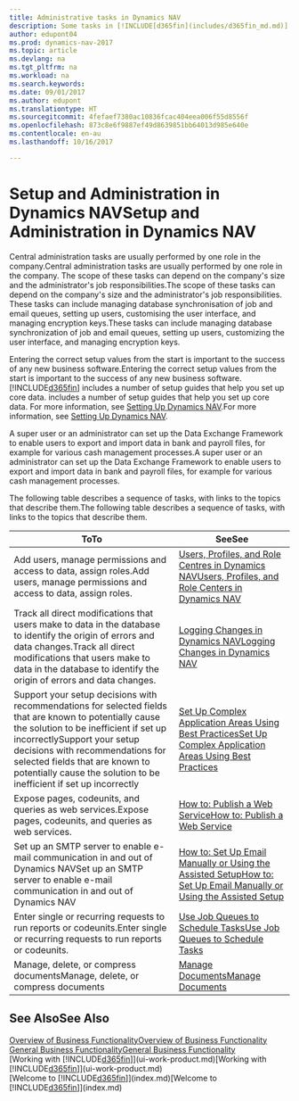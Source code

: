 ```yaml
---
title: Administrative tasks in Dynamics NAV
description: Some tasks in [!INCLUDE[d365fin](includes/d365fin_md.md)] requires central administration and setup. See what they are and learn what to do.
author: edupont04
ms.prod: dynamics-nav-2017
ms.topic: article
ms.devlang: na
ms.tgt_pltfrm: na
ms.workload: na
ms.search.keywords: 
ms.date: 09/01/2017
ms.author: edupont
ms.translationtype: HT
ms.sourcegitcommit: 4fefaef7380ac10836fcac404eea006f55d8556f
ms.openlocfilehash: 873c8e6f9887ef49d8639851bb64013d985e640e
ms.contentlocale: en-au
ms.lasthandoff: 10/16/2017

---
```

# <a name="setup-and-administration-in-dynamics-nav"></a><span data-ttu-id="60faa-104">Setup and Administration in Dynamics NAV</span><span class="sxs-lookup"><span data-stu-id="60faa-104">Setup and Administration in Dynamics NAV</span></span>
<span data-ttu-id="60faa-105">Central administration tasks are usually performed by one role in the company.</span><span class="sxs-lookup"><span data-stu-id="60faa-105">Central administration tasks are usually performed by one role in the company.</span></span> <span data-ttu-id="60faa-106">The scope of these tasks can depend on the company's size and the administrator's job responsibilities.</span><span class="sxs-lookup"><span data-stu-id="60faa-106">The scope of these tasks can depend on the company's size and the administrator's job responsibilities.</span></span> <span data-ttu-id="60faa-107">These tasks can include managing database synchronisation of job and email queues, setting up users, customising the user interface, and managing encryption keys.</span><span class="sxs-lookup"><span data-stu-id="60faa-107">These tasks can include managing database synchronization of job and email queues, setting up users, customizing the user interface, and managing encryption keys.</span></span>  

<span data-ttu-id="60faa-108">Entering the correct setup values from the start is important to the success of any new business software.</span><span class="sxs-lookup"><span data-stu-id="60faa-108">Entering the correct setup values from the start is important to the success of any new business software.</span></span> [!INCLUDE[d365fin](includes/d365fin_md.md)]<span data-ttu-id="60faa-109"> includes a number of setup guides that help you set up core data.</span><span class="sxs-lookup"><span data-stu-id="60faa-109"> includes a number of setup guides that help you set up core data.</span></span> <span data-ttu-id="60faa-110">For more information, see [Setting Up Dynamics NAV](setup.md).</span><span class="sxs-lookup"><span data-stu-id="60faa-110">For more information, see [Setting Up Dynamics NAV](setup.md).</span></span>

<!--Whether you use [!INCLUDE[rim](../../includes/rim_md.md)] to implement setup values or you manually enter them in the new company, you can support your setup decisions with some general recommendations for selected setup fields that are known to potentially cause the solution to be inefficient if defined incorrectly.-->  

<span data-ttu-id="60faa-111">A super user or an administrator can set up the Data Exchange Framework to enable users to export and import data in bank and payroll files, for example for various cash management processes.</span><span class="sxs-lookup"><span data-stu-id="60faa-111">A super user or an administrator can set up the Data Exchange Framework to enable users to export and import data in bank and payroll files, for example for various cash management processes.</span></span>  

<span data-ttu-id="60faa-112">The following table describes a sequence of tasks, with links to the topics that describe them.</span><span class="sxs-lookup"><span data-stu-id="60faa-112">The following table describes a sequence of tasks, with links to the topics that describe them.</span></span>   

|<span data-ttu-id="60faa-113">**To**</span><span class="sxs-lookup"><span data-stu-id="60faa-113">**To**</span></span>|<span data-ttu-id="60faa-114">**See**</span><span class="sxs-lookup"><span data-stu-id="60faa-114">**See**</span></span>|  
|------------|-------------|  
|<span data-ttu-id="60faa-115">Add users, manage permissions and access to data, assign roles.</span><span class="sxs-lookup"><span data-stu-id="60faa-115">Add users, manage permissions and access to data, assign roles.</span></span>|[<span data-ttu-id="60faa-116">Users, Profiles, and Role Centres in Dynamics NAV</span><span class="sxs-lookup"><span data-stu-id="60faa-116">Users, Profiles, and Role Centers in Dynamics NAV</span></span>](admin-users-profiles-roles.md)|  
|<span data-ttu-id="60faa-117">Track all direct modifications that users make to data in the database to identify the origin of errors and data changes.</span><span class="sxs-lookup"><span data-stu-id="60faa-117">Track all direct modifications that users make to data in the database to identify the origin of errors and data changes.</span></span>|[<span data-ttu-id="60faa-118">Logging Changes in Dynamics NAV</span><span class="sxs-lookup"><span data-stu-id="60faa-118">Logging Changes in Dynamics NAV</span></span>](across-log-changes.md)|  
|<span data-ttu-id="60faa-119">Support your setup decisions with recommendations for selected fields that are known to potentially cause the solution to be inefficient if set up incorrectly</span><span class="sxs-lookup"><span data-stu-id="60faa-119">Support your setup decisions with recommendations for selected fields that are known to potentially cause the solution to be inefficient if set up incorrectly</span></span>|[<span data-ttu-id="60faa-120">Set Up Complex Application Areas Using Best Practices</span><span class="sxs-lookup"><span data-stu-id="60faa-120">Set Up Complex Application Areas Using Best Practices</span></span>](set-up-complex-application-areas-using-best-practices.md)|  
|<span data-ttu-id="60faa-121">Expose pages, codeunits, and queries as web services.</span><span class="sxs-lookup"><span data-stu-id="60faa-121">Expose pages, codeunits, and queries as web services.</span></span>|[<span data-ttu-id="60faa-122">How to: Publish a Web Service</span><span class="sxs-lookup"><span data-stu-id="60faa-122">How to: Publish a Web Service</span></span>](across-how-publish-web-service.md)|  
|<span data-ttu-id="60faa-123">Set up an SMTP server to enable e-mail communication in and out of Dynamics NAV</span><span class="sxs-lookup"><span data-stu-id="60faa-123">Set up an SMTP server to enable e-mail communication in and out of Dynamics NAV</span></span>| [<span data-ttu-id="60faa-124">How to: Set Up Email Manually or Using the Assisted Setup</span><span class="sxs-lookup"><span data-stu-id="60faa-124">How to: Set Up Email Manually or Using the Assisted Setup</span></span>](madeira-how-setup-email.md)|  
|<span data-ttu-id="60faa-125">Enter single or recurring requests to run reports or codeunits.</span><span class="sxs-lookup"><span data-stu-id="60faa-125">Enter single or recurring requests to run reports or codeunits.</span></span>|[<span data-ttu-id="60faa-126">Use Job Queues to Schedule Tasks</span><span class="sxs-lookup"><span data-stu-id="60faa-126">Use Job Queues to Schedule Tasks</span></span>](admin-job-queues-schedule-tasks.md)|  
|<span data-ttu-id="60faa-127">Manage, delete, or compress documents</span><span class="sxs-lookup"><span data-stu-id="60faa-127">Manage, delete, or compress documents</span></span>|[<span data-ttu-id="60faa-128">Manage Documents</span><span class="sxs-lookup"><span data-stu-id="60faa-128">Manage Documents</span></span>](admin-manage-documents.md)|  

## <a name="see-also"></a><span data-ttu-id="60faa-129">See Also</span><span class="sxs-lookup"><span data-stu-id="60faa-129">See Also</span></span>
[<span data-ttu-id="60faa-130">Overview of Business Functionality</span><span class="sxs-lookup"><span data-stu-id="60faa-130">Overview of Business Functionality</span></span>](madeira-business-functionality.md)  
[<span data-ttu-id="60faa-131">General Business Functionality</span><span class="sxs-lookup"><span data-stu-id="60faa-131">General Business Functionality</span></span>](ui-across-business-areas.md)  
<span data-ttu-id="60faa-132">[Working with [!INCLUDE[d365fin](includes/d365fin_md.md)]](ui-work-product.md)</span><span class="sxs-lookup"><span data-stu-id="60faa-132">[Working with [!INCLUDE[d365fin](includes/d365fin_md.md)]](ui-work-product.md)</span></span>  
<span data-ttu-id="60faa-133">[Welcome to [!INCLUDE[d365fin](includes/d365fin_md.md)]](index.md)</span><span class="sxs-lookup"><span data-stu-id="60faa-133">[Welcome to [!INCLUDE[d365fin](includes/d365fin_md.md)]](index.md)</span></span>  

